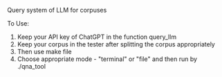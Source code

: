 Query system of LLM for corpuses

To Use:
1) Keep your API key of ChatGPT in the function query_llm
2) Keep your corpus in the tester after splitting the corpus appropriately
3) Then use make file
4) Choose appropriate mode - "terminal" or "file" and then run by ./qna_tool